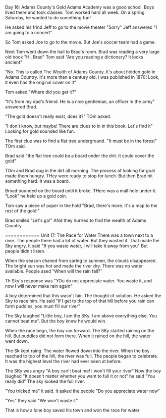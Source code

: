Day 16: Adams County's Gold
Adams Academy was a good school. Boys lived there and took classes. Tom worked hard all week. On a spring Saturday, he wanted to do something fun!

He asked his frind Jeff to go to the movie theater "Sorry" Jeff answered "I am going to a concert"

So Tom asked Joe to go to the movie. But Joe's soccer team had a game.

Next Tom went down the hall to Brad's room. Brad was reading a very large old book "Hi, Brad" Tom said "Are you reading a dictionary? It looks ancient"

"No. This is called The Wealth of Adams County. It's about hidden gold in Adams Country. It's more than a century old. I was published in 1870! Look, it even has the original cover on it"

Tom asked "Where did you get it?"

"It's from my dad's friend. He is a nice gentleman, an officer in the army" answered Brad.

"The gold doesn't really exist, does it?" TOm asked.

"I don't know, but maybe! There are clues to in in this book. Let's find it" Looking for gold sounded like fun.

The first clue was to find a flat tree underground. "It must be in the forest" TOm said.

Brad said "the flat tree could be a board under the dirt. It could cover the gold"

TOm and Brad dug in the dirt all morning. The process of looking for goal made them hungry. THey were ready to stop for lunch. But then Brad hit something hard. It was a board.

Broad pounded on the board until it broke. THere was a mall hole under it. "Look" he held up a gold coin.

Tom saw a piece of paper in the hold "Brad, there's more. It's a map to the rest of the gold!"

Brad smiled "Let's go!" ANd they hurried to find the wealth of Adams Country

============
Unit 17: The Race for Water
There was a town next to a river. The people there had a lot of water. But they wasted it. That made the Sky angry. It said "If you waste water, I will take it away from you" But people didn
t listen.

When the season chaned from spring to summer, the clouds disappeared. The bright sun was hot and made the river dry. There was no water available. People ased "When will the rain fall?"

Th Sky's response was "YOu do not appreciate water. You waste it, and now I will never make rain again"

A boy determined that this wasn't fair. The thought of solution. He asked the Sky to race him. He said "If I get to the top of that hill before you rain can form puddles, you must fill our river"

The Sky laughed "Little boy, I am the SKy. I am above everything else. You cannot beat me". But the boy knew he would win.

When the race begn, the boy ran forward. The SKy started raining on the hill. But puddles did not form there. When it rained on the hill, the water went down.

The Sk kept raing. The water flowed down into the river. When the boy reached to top of the hill, the river was full. The people began to celebrate. It was the highest level the river had ever been at before.

The SKy was angry "A boy can't beat me! I won't fill your river" Now the boy laughed "It doesn't matter whether you want to full it or not" he said "You really did" The sky looked the full river.

"You tricked me" it said. It asked the people "Do you appreciate water now"

"Yes" they said "We won't waste it"

That is how a lone boy saved his town and won the race for water